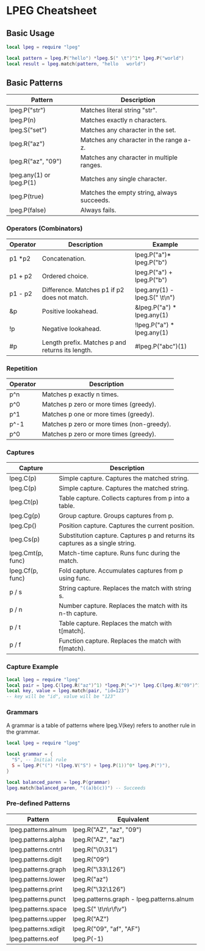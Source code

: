 # LPEG Cheatsheet

## Basic Usage

```lua
local lpeg = require "lpeg"

local pattern = lpeg.P("hello") *lpeg.S(" \t")^1* lpeg.P("world")
local result = lpeg.match(pattern, "hello   world")
```

## Basic Patterns

| Pattern | Description |
| ----------- | ----------- |
| lpeg.P("str") | Matches literal string "str". |
| lpeg.P(n) | Matches exactly n characters. |
| lpeg.S("set")| Matches any character in the set. |
| lpeg.R("az") | Matches any character in the range a-z. |
| lpeg.R("az", "09")|Matches any character in multiple ranges. |
| lpeg.any(1) or lpeg.P(1) | Matches any single character. |
|lpeg.P(true)|Matches the empty string, always succeeds. |
|lpeg.P(false)|Always fails.|

### Operators (Combinators)

| Operator | Description | Example |
| ----------- | ----------- |  ----------- |
| p1 *p2 | Concatenation. | lpeg.P("a")* lpeg.P("b") |
| p1 + p2 | Ordered choice. | lpeg.P("a") + lpeg.P("b") |
| p1 - p2 | Difference. Matches p1 if p2 does not match. | lpeg.any(1) - lpeg.S(" \t\n")|
| &p|Positive lookahead. |&lpeg.P("a") * lpeg.any(1) |
| !p | Negative lookahead. | !lpeg.P("a") * lpeg.any(1) |
| #p | Length prefix. Matches p and returns its length. | #lpeg.P("abc")(1) |

### Repetition

| Operator | Description |
| ----------- | ----------- |
| p^n| Matches p exactly n times. |
| p^0| Matches p zero or more times (greedy). |
| p^1| Matches p one or more times (greedy). |
| p^-1| Matches p zero or more times (non-greedy). |
| p^0| Matches p zero or more times (greedy). |

### Captures

| Capture | Description |
| ----------- | ----------- |
| lpeg.C(p) | Simple capture. Captures the matched string. |
| lpeg.C(p) | Simple capture. Captures the matched string. |
| lpeg.Ct(p) | Table capture. Collects captures from p into a table. |
| lpeg.Cg(p) | Group capture. Groups captures from p. |
| lpeg.Cp() | Position capture. Captures the current position. |
| lpeg.Cs(p) | Substitution capture. Captures p and returns its captures as a single string. |
| lpeg.Cmt(p, func) | Match-time capture. Runs func during the match. |
| lpeg.Cf(p, func) | Fold capture. Accumulates captures from p using func. |
| p / s | String capture. Replaces the match with string s. |
| p / n | Number capture. Replaces the match with its n-th capture. |
| p / t| Table capture. Replaces the match with t[match]. |
| p / f| Function capture. Replaces the match with f(match).|

### Capture Example

```lua
local lpeg = require "lpeg"
local pair = lpeg.C(lpeg.R("az")^1) *lpeg.P("=")* lpeg.C(lpeg.R("09")^1)
local key, value = lpeg.match(pair, "id=123")
-- key will be "id", value will be "123"
```

### Grammars

A grammar is a table of patterns where lpeg.V(key) refers to another rule in the grammar.

```lua
local lpeg = require "lpeg"

local grammar = {
  "S", -- Initial rule
  S = lpeg.P("(") *(lpeg.V("S") + lpeg.P(1))^0* lpeg.P(")"),
}

local balanced_paren = lpeg.P(grammar)
lpeg.match(balanced_paren, "((a)b(c))") -- Succeeds
```

### Pre-defined Patterns

| Pattern | Equivalent |
| ----------- | ----------- |
|lpeg.patterns.alnum | lpeg.R("AZ", "az", "09")|
|lpeg.patterns.alpha | lpeg.R("AZ", "az") |
|lpeg.patterns.cntrl | lpeg.R("\0\31") |
| lpeg.patterns.digit | lpeg.R("09") |
| lpeg.patterns.graph | lpeg.R("\33\126") |
| lpeg.patterns.lower | lpeg.R("az") |
| lpeg.patterns.print |  lpeg.R("\32\126") |
| lpeg.patterns.punct|lpeg.patterns.graph - lpeg.patterns.alnum |
|lpeg.patterns.space|lpeg.S(" \t\n\r\f\v")|
|lpeg.patterns.upper|lpeg.R("AZ")|
|lpeg.patterns.xdigit|lpeg.R("09", "af", "AF")|
|lpeg.patterns.eof|lpeg.P(-1)|
